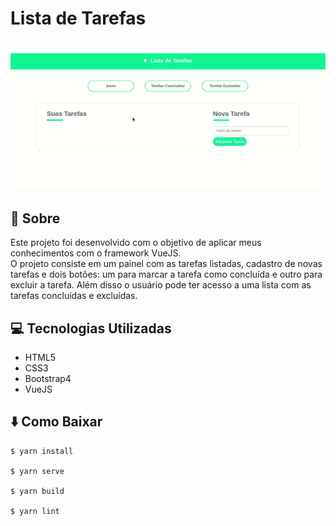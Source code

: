# **Lista de Tarefas**
<h1>
    <img src="public/apresentacao.gif">
</h1>

## :pencil: **Sobre**
Este projeto foi desenvolvido com o objetivo de aplicar meus conhecimentos com o framework VueJS. <br>
O projeto consiste em um painel com as tarefas listadas, cadastro de novas tarefas e dois botões: um para marcar a tarefa como concluída e outro para excluir a tarefa. Além disso o usuário pode ter acesso a uma lista com as tarefas concluídas e excluídas.

## :computer: **Tecnologias Utilizadas**
- HTML5
- CSS3
- Bootstrap4
- VueJS


## :arrow_down: **Como Baixar**
```
$ yarn install

$ yarn serve

$ yarn build

$ yarn lint